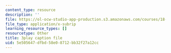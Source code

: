 ```yaml
---
content_type: resource
description: ''
file: https://ol-ocw-studio-app-production.s3.amazonaws.com/courses/18-01sc-single-variable-calculus-fall-2010/5e505647dfbd58e08712bb32f27a12cc_JXPe2J069c.vtt
file_type: application/x-subrip
learning_resource_types: []
resourcetype: Other
title: 3play caption file
uid: 5e505647-dfbd-58e0-8712-bb32f27a12cc
---
```

